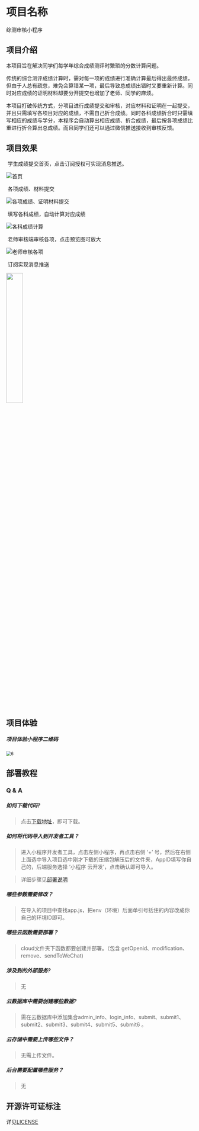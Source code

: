 # 项目名称  

综测审核小程序  

## 项目介绍  

本项目旨在解决同学们每学年综合成绩测评时繁琐的分数计算问题。

传统的综合测评成绩计算时，需对每一项的成绩进行准确计算最后得出最终成绩，但由于人总有疏忽，难免会算错某一项，最后导致总成绩出错时又要重新计算。同时对应成绩的证明材料却要分开提交也增加了老师、同学的麻烦。

本项目打破传统方式，分项目进行成绩提交和审核，对应材料和证明在一起提交，并且只需填写各项目对应的成绩，不需自己折合成绩。同时各科成绩折合时只需填写相应的成绩与学分，本程序会自动算出相应成绩、折合成绩，最后按各项成绩比重进行折合算出总成绩。而且同学们还可以通过微信推送接收到审核反馈。

## 项目效果  

​      学生成绩提交首页，点击订阅授权可实现消息推送。  

![首页](./image/1.png)

​      各项成绩、材料提交

![各项成绩、证明材料提交](./image/2.png)

​    填写各科成绩，自动计算对应成绩

![各科成绩计算](image/3.png)

​      老师审核端审核各项，点击预览图可放大  

![老师审核各项](image/4.png)

​       订阅实现消息推送

<img src="image/5.jpg" width=30% height=30%>



## 项目体验  

##### 项目体验小程序二维码  

<img src="image/6.png" alt="6" style="zoom:80%;" />

## 部署教程  

### Q & A  

##### 如何下载代码?

> 点击[下载地址](https://github.com/loveleaves/loveleaves-wechat_miniprogram_The-Comprehensive-evalution/archive/master.zip)，即可下载。

##### 如何将代码导入到开发者工具？

> 进入小程序开发者工具，点击左侧小程序，再点击右侧 ‘+’ 号，然后在右侧上面选中导入项目选中刚才下载的压缩包解压后的文件夹，AppID填写你自己的，后端服务选择 ‘小程序 云开发’，点击确认即可导入。

> 详细步骤见[部署说明](deployment.md)

##### 哪些参数需要修改？

> 在导入的项目中查找app.js，把env（环境）后面单引号括住的内容改成你自己的环境ID即可。

##### 哪些云函数需要部署？

> cloud文件夹下函数都要创建并部署。（包含 getOpenid、modification、remove、sendToWeChat)

##### 涉及到的外部服务?

> 无

##### 云数据库中需要创建哪些数据?

> 需在云数据库中添加集合admin_info、login_info、submit、submit1、submit2、submit3、submit4、submit5、submit6 。

##### 云存储中需要上传哪些文件？

> 无需上传文件。

##### 后台需要配置哪些服务？

> 无

## 开源许可证标注  

详见[LICENSE](https://github.com/loveleaves/wechat_miniprogram_The-Comprehensive-evalution/blob/master/LICENSE)
